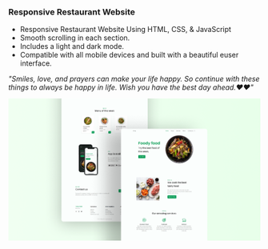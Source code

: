 ### Responsive Restaurant Website

- Responsive Restaurant Website Using HTML, CSS, & JavaScript
- Smooth scrolling in each section.
- Includes a light and dark mode.
- Compatible with all mobile devices and built with a beautiful euser interface.

*"Smiles, love, and prayers can make your life happy. So continue with these things to always be happy in life. Wish you have the best day ahead.❤️❤️"*

![preview img](/preview.png)

